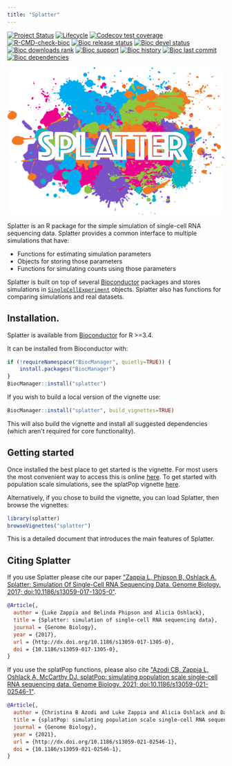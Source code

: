 ```yaml
---
title: "Splatter"
---
```


<!-- badges: start -->
[![Project Status](http://www.repostatus.org/badges/latest/active.svg)](http://www.repostatus.org/#active)
[![Lifecycle](https://lifecycle.r-lib.org/articles/figures/lifecycle-stable.svg)](https://lifecycle.r-lib.org/articles/stages.html#stable)
[![Codecov test coverage](https://codecov.io/gh/Oshlack/splatter/graph/badge.svg)](https://app.codecov.io/gh/Oshlack/splatter)
[![R-CMD-check-bioc](https://github.com/Oshlack/splatter/actions/workflows/check.yml/badge.svg)](https://github.com/Oshlack/splatter/actions/workflows/check.yml)
[![Bioc release status](http://www.bioconductor.org/shields/build/release/bioc/splatter.svg)](https://bioconductor.org/checkResults/release/bioc-LATEST/splatter)
[![Bioc devel status](http://www.bioconductor.org/shields/build/devel/bioc/splatter.svg)](https://bioconductor.org/checkResults/devel/bioc-LATEST/splatter)
[![Bioc downloads rank](https://bioconductor.org/shields/downloads/release/splatter.svg)](http://bioconductor.org/packages/stats/bioc/splatter/)
[![Bioc support](https://bioconductor.org/shields/posts/splatter.svg)](https://support.bioconductor.org/tag/splatter)
[![Bioc history](https://bioconductor.org/shields/years-in-bioc/splatter.svg)](https://bioconductor.org/packages/release/bioc/html/splatter.html#since)
[![Bioc last commit](https://bioconductor.org/shields/lastcommit/devel/bioc/splatter.svg)](http://bioconductor.org/checkResults/devel/bioc-LATEST/splatter/)
[![Bioc dependencies](https://bioconductor.org/shields/dependencies/release/splatter.svg)](https://bioconductor.org/packages/release/bioc/html/splatter.html#since)
<!-- badges: end -->

![Splatter logo](vignettes/splatter-logo-small.png)

Splatter is an R package for the simple simulation of single-cell RNA sequencing data.
Splatter provides a common interface to multiple simulations that have:

* Functions for estimating simulation parameters
* Objects for storing those parameters
* Functions for simulating counts using those parameters

Splatter is built on top of several [Bioconductor](bioc-home) packages and stores simulations in [`SingleCellExperiment`][SCE] objects.
Splatter also has functions for comparing simulations and real datasets.

## Installation.

Splatter is available from [Bioconductor][bioc] for R >=3.4.

It can be installed from Bioconductor with:

```r
if (!requireNamespace("BiocManager", quietly=TRUE)) {
    install.packages("BiocManager")
}
BiocManager::install("splatter")
```

If you wish to build a local version of the vignette use:

```r
BiocManager::install("splatter", build_vignettes=TRUE)
```

This will also build the vignette and install all suggested dependencies (which aren't required for core functionality).

## Getting started

Once installed the best place to get started is the vignette.
For most users the most convenient way to access this is online [here][vignette].
To get  started with population scale simulations, see the splatPop vignette [here][splatpopvignette].

Alternatively, if you chose to build the vignette, you can load Splatter, then browse the vignettes:

```r
library(splatter)
browseVignettes("splatter")
```

This is a detailed document that introduces the main features of Splatter.

## Citing Splatter

If you use Splatter please cite our paper ["Zappia L, Phipson B, Oshlack A. Splatter: Simulation Of Single-Cell RNA Sequencing Data. Genome Biology. 2017; doi:10.1186/s13059-017-1305-0"][paper].

```bibtex
@Article{,
  author = {Luke Zappia and Belinda Phipson and Alicia Oshlack},
  title = {Splatter: simulation of single-cell RNA sequencing data},
  journal = {Genome Biology},
  year = {2017},
  url = {http://dx.doi.org/10.1186/s13059-017-1305-0},
  doi = {10.1186/s13059-017-1305-0},
}
```

If you use the splatPop functions, please also cite ["Azodi CB, Zappia L, Oshlack  A, McCarthy DJ. splatPop: simulating population scale single-cell RNA sequencing data. Genome Biology. 2021; doi:10.1186/s13059-021-02546-1"][splatpoppaper].

```bibtex
@Article{,
  author = {Christina B Azodi and Luke Zappia and Alicia Oshlack and Davis J McCarthy},
  title = {splatPop: simulating population scale single-cell RNA sequencing data},
  journal = {Genome Biology},
  year = {2021},
  url = {http://dx.doi.org/10.1186/s13059-021-02546-1},
  doi = {10.1186/s13059-021-02546-1},
}
```

[scater]: https://github.com/davismcc/scater
[SCE]: https://github.com/drisso/SingleCellExperiment
[contrib]: https://github.com/Bioconductor/Contributions/issues/209
[bioc]: https://bioconductor.org/packages/devel/bioc/html/splatter.html
[bioc-home]: https://www.bioconductor.org/
[vignette]: https://bioconductor.org/packages/devel/bioc/vignettes/splatter/inst/doc/splatter.html
[splatpopvignette]: http://www.bioconductor.org/packages/devel/bioc/vignettes/splatter/inst/doc/splatPop.html
[paper]: http://dx.doi.org/10.1186/s13059-017-1305-0
[splatpoppaper]: http://dx.doi.org/10.1186/s13059-021-02546-1

